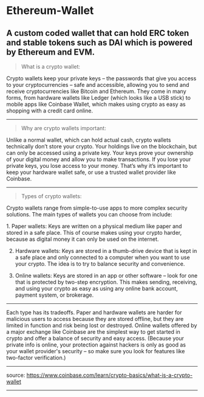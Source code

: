 # Ethereum-Wallet
A custom coded wallet that can hold ERC token and stable tokens such as DAI which is powered by Ethereum and EVM.
---------------------------------------------------------------------------------------------------------------------------------------------------------------------------------

>What is a crypto wallet: 

Crypto wallets keep your private keys – the passwords that give you access to your cryptocurrencies – safe and accessible, allowing you to send and receive cryptocurrencies like Bitcoin and Ethereum. They come in many forms, from hardware wallets like Ledger (which looks like a USB stick) to mobile apps like Coinbase Wallet, which makes using crypto as easy as shopping with a credit card online.

---------------------------------------------------------------------------------------------------------------------------------------------------------------------------------

>Why are crypto wallets important:

Unlike a normal wallet, which can hold actual cash, crypto wallets technically don’t store your crypto. Your holdings live on the blockchain, but can only be accessed using a private key. Your keys prove your ownership of your digital money and allow you to make transactions. If you lose your private keys, you lose access to your money. That’s why it’s important to keep your hardware wallet safe, or use a trusted wallet provider like Coinbase.

---------------------------------------------------------------------------------------------------------------------------------------------------------------------------------

>Types of crypto wallets: 

Crypto wallets range from simple-to-use apps to more complex security solutions. The main types of wallets you can choose from include:

1️. Paper wallets: Keys are written on a physical medium like paper and stored in a safe place. This of course makes using your crypto harder, because as digital money it can only be used on the internet.   

2. Hardware wallets: Keys are stored in a thumb-drive device that is kept in a safe place and only connected to a computer when you want to use your crypto. The idea is to try to balance security and convenience.

3. Online wallets: Keys are stored in an app or other software – look for one that is protected by two-step encryption. This makes sending, receiving, and using your crypto as easy as using any online bank account, payment system, or brokerage.   

---------------------------------------------------------------------------------------------------------------------------------------------------------------------------------

Each type has its tradeoffs. Paper and hardware wallets are harder for malicious users to access because they are stored offline, but they are limited in function and risk being lost or destroyed. Online wallets offered by a major exchange like Coinbase are the simplest way to get started in crypto and offer a balance of security and easy access. (Because your private info is online, your protection against hackers is only as good as your wallet provider's security – so make sure you look for features like two-factor verification.)

---------------------------------------------------------------------------------------------------------------------------------------------------------------------------

source: https://www.coinbase.com/learn/crypto-basics/what-is-a-crypto-wallet

---------------------------------------------------------------------------------------------------------------------------------------------------------------------------
